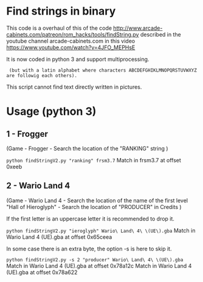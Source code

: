 # Find strings in binary

This code is a overhaul of this of the code http://www.arcade-cabinets.com/patreon/rom_hacks/tools/findString.py described in the youtube channel arcade-cabinets.com in this video https://www.youtube.com/watch?v=4JFO_MEPHsE

It is now coded in python 3 and support multiprocessing.

	 (but with a latin alphabet where characters ABCDEFGHIKLMNOPQRSTUVWXYZ are followig each others).
This script cannot find text directly written in pictures.

# Usage (python 3)

## 1 - Frogger

(Game - Frogger - Search the location of the "RANKING" string )

```python findStringV2.py "ranking" frsm3.7```
	Match in frsm3.7 at offset 0xeeb

## 2 - Wario Land 4

(Game - Wario Land 4 - Search the location of the name of the first level "Hall of Hieroglyph" - Search the location of "PRODUCER" in Credits )

If the first letter is an uppercase letter it is recommended to drop it.

```python findStringV2.py "ieroglyph" Wario\ Land\ 4\ \(UE\).gba```
	Match in Wario Land 4 (UE).gba at offset 0x65ceea

In some case there is an extra byte, the option -s is here to skip it.

```python findStringV2.py -s 2 "producer" Wario\ Land\ 4\ \(UE\).gba```
	Match in Wario Land 4 (UE).gba at offset 0x78a12c
	Match in Wario Land 4 (UE).gba at offset 0x78a622